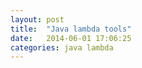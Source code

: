 ```yaml
---
layout: post
title:  "Java lambda tools"
date:   2014-06-01 17:06:25
categories: java lambda
---
```





<!--
{% highlight java %}
  private static <T, K> Function<T, K> timer(Function<T, K> f) {
        if( !TIMER_ON ) {
            return f;
        }
 
        Function<T, K> fun = (args) -> {
            long time = System.currentTimeMillis();
            K ret = f.apply(args);
            time = System.currentTimeMillis() - time;
            System.out.println("time = " + time);
            return ret;
        };
        return fun;
    }
{% endhighlight %} 
-->

